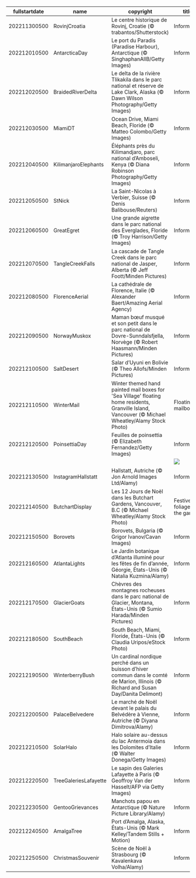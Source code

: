 |fullstartdate|name|copyright|title|image|
|--|--|--|--|--|
202211300500|RovinjCroatia|Le centre historique de Rovinj, Croatie (© trabantos/Shutterstock)|Information|![](/fr-CA/2022/12/202211300500RovinjCroatia.jpg)|
202212010500|AntarcticaDay|Le port du Paradis (Paradise Harbour), Antarctique (© SinghaphanAllB/Getty Images)|Information|![](/fr-CA/2022/12/202212010500AntarcticaDay.jpg)|
202212020500|BraidedRiverDelta|Le delta de la rivière Tlikakila dans le parc national et réserve de Lake Clark, Alaska (© Dawn Wilson Photography/Getty Images)|Information|![](/fr-CA/2022/12/202212020500BraidedRiverDelta.jpg)|
202212030500|MiamiDT|Ocean Drive, Miami Beach, Floride (© Matteo Colombo/Getty Images)|Information|![](/fr-CA/2022/12/202212030500MiamiDT.jpg)|
202212040500|KilimanjaroElephants|Éléphants près du Kilimandjaro, parc national d’Amboseli, Kenya (© Diana Robinson Photography/Getty Images)|Information|![](/fr-CA/2022/12/202212040500KilimanjaroElephants.jpg)|
202212050500|StNick|La Saint-Nicolas à Verbier, Suisse (© Denis Balibouse/Reuters)|Information|![](/fr-CA/2022/12/202212050500StNick.jpg)|
202212060500|GreatEgret|Une grande aigrette dans le parc national des Everglades, Floride (© Troy Harrison/Getty Images)|Information|![](/fr-CA/2022/12/202212060500GreatEgret.jpg)|
202212070500|TangleCreekFalls|La cascade de Tangle Creek dans le parc national de Jasper, Alberta (© Jeff Foott/Minden Pictures)|Information|![](/fr-CA/2022/12/202212070500TangleCreekFalls.jpg)|
202212080500|FlorenceAerial|La cathédrale de Florence, Italie (© Alexander Baert/Amazing Aerial Agency)|Information|![](/fr-CA/2022/12/202212080500FlorenceAerial.jpg)|
202212090500|NorwayMuskox|Maman bœuf musqué et son petit dans le parc national de Dovre-Sunndalsfjella, Norvège (© Robert Haasmann/Minden Pictures)|Information|![](/fr-CA/2022/12/202212090500NorwayMuskox.jpg)|
202212100500|SaltDesert|Salar d’Uyuni en Bolivie (© Theo Allofs/Minden Pictures)|Information|![](/fr-CA/2022/12/202212100500SaltDesert.jpg)|
202212110500|WinterMail|Winter themed hand painted mail boxes for 'Sea Village' floating home residents, Granville Island, Vancouver (© Michael Wheatley/Alamy Stock Photo)|Floating mailboxes|![](/fr-CA/2022/12/202212110500WinterMail.jpg)|
202212120500|PoinsettiaDay|Feuilles de poinsettia (© Elizabeth Fernandez/Getty Images)|Information|![](/fr-CA/2022/12/202212120500PoinsettiaDay.jpg)|
||||![](/fr-CA/2022/12/.jpg)|
202212130500|InstagramHallstatt|Hallstatt, Autriche (© Jon Arnold Images Ltd/Alamy)|Information|![](/fr-CA/2022/12/202212130500InstagramHallstatt.jpg)|
202212140500|ButchartDisplay|Les 12 Jours de Noël dans les Butchart Gardens, Vancouver, B.C (© Michael Wheatley/Alamy Stock Photo)|Festive foliage in the garden|![](/fr-CA/2022/12/202212140500ButchartDisplay.jpg)|
202212150500|Borovets|Borovets, Bulgaria (© Grigor Ivanov/Cavan Images)|Information|![](/fr-CA/2022/12/202212150500Borovets.jpg)|
202212160500|AtlantaLights|Le Jardin botanique d’Atlanta illuminé pour les fêtes de fin d’année, Géorgie, États-Unis (© Natalia Kuzmina/Alamy)|Information|![](/fr-CA/2022/12/202212160500AtlantaLights.jpg)|
202212170500|GlacierGoats|Chèvres des montagnes rocheuses dans le parc national de Glacier, Montana, États-Unis (© Sumio Harada/Minden Pictures)|Information|![](/fr-CA/2022/12/202212170500GlacierGoats.jpg)|
202212180500|SouthBeach|South Beach, Miami, Floride, États-Unis (© Claudia Uripos/eStock Photo)|Information|![](/fr-CA/2022/12/202212180500SouthBeach.jpg)|
202212190500|WinterberryBush|Un cardinal nordique perché dans un buisson d’hiver commun dans le comté de Marion, Illinois (© Richard and Susan Day/Danita Delimont)|Information|![](/fr-CA/2022/12/202212190500WinterberryBush.jpg)|
202212200500|PalaceBelvedere|Le marché de Noël devant le palais du Belvédère à Vienne, Autriche (© Diyana Dimitrova/Alamy)|Information|![](/fr-CA/2022/12/202212200500PalaceBelvedere.jpg)|
202212210500|SolarHalo|Halo solaire au-dessus du lac Antermoia dans les Dolomites d’Italie (© Walter Donega/Getty Images)|Information|![](/fr-CA/2022/12/202212210500SolarHalo.jpg)|
202212220500|TreeGaleriesLafayette|Le sapin des Galeries Lafayette à Paris (© Geoffroy Van der Hasselt/AFP via Getty Images)|Information|![](/fr-CA/2022/12/202212220500TreeGaleriesLafayette.jpg)|
202212230500|GentooGrievances|Manchots papou en Antarctique (© Nature Picture Library/Alamy)|Information|![](/fr-CA/2022/12/202212230500GentooGrievances.jpg)|
202212240500|AmalgaTree|Port d’Amalga, Alaska, États-Unis (© Mark Kelley/Tandem Stills + Motion)|Information|![](/fr-CA/2022/12/202212240500AmalgaTree.jpg)|
202212250500|ChristmasSouvenir|Scène de Noël à Strasbourg (© Kavalenkava Volha/Alamy)|Information|![](/fr-CA/2022/12/202212250500ChristmasSouvenir.jpg)|
